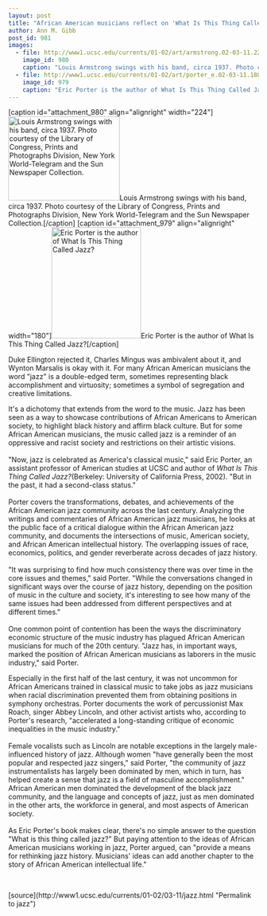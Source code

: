 ```yaml
---
layout: post
title: "African American musicians reflect on 'What Is This Thing Called Jazz?'"
author: Ann M. Gibb
post_id: 981
images:
  - file: http://www1.ucsc.edu/currents/01-02/art/armstrong.02-03-11.224.jpg
    image_id: 980
    caption: "Louis Armstrong swings with his band, circa 1937. Photo courtesy of the Library of Congress, Prints and Photographs Division, New York World-Telegram and the Sun Newspaper Collection."
  - file: http://www1.ucsc.edu/currents/01-02/art/porter_e.02-03-11.180.jpg
    image_id: 979
    caption: "Eric Porter is the author of What Is This Thing Called Jazz?"
---
```


[caption id="attachment_980" align="alignright" width="224"]<a href="http://localhost/mysite/wp-content/uploads/2002/03/armstrong.02-03-11.224.jpg"><img class="size-full wp-image-980" src="http://localhost/mysite/wp-content/uploads/2002/03/armstrong.02-03-11.224.jpg" alt="Louis Armstrong swings with his band, circa 1937. Photo courtesy of the Library of Congress, Prints and Photographs Division, New York World-Telegram and the Sun Newspaper Collection." width="224" height="169" /></a>Louis Armstrong swings with his band, circa 1937. Photo courtesy of the Library of Congress, Prints and Photographs Division, New York World-Telegram and the Sun Newspaper Collection.[/caption]
[caption id="attachment_979" align="alignright" width="180"]<a href="http://localhost/mysite/wp-content/uploads/2002/03/porter_e.02-03-11.180.jpg"><img class="size-full wp-image-979" src="http://localhost/mysite/wp-content/uploads/2002/03/porter_e.02-03-11.180.jpg" alt="Eric Porter is the author of What Is This Thing Called Jazz?" width="180" height="223" /></a>Eric Porter is the author of What Is This Thing Called Jazz?[/caption]
<p>
  Duke Ellington rejected it, Charles Mingus was ambivalent about it, and Wynton Marsalis is okay with it. For many African American musicians the word "jazz" is a double-edged term, sometimes representing black accomplishment and virtuosity; sometimes a symbol of segregation and creative limitations.
</p>It's a dichotomy that extends from the word to the music. Jazz has been seen as a way to showcase contributions of African Americans to American society, to highlight black history and affirm black culture. But for some African American musicians, the music called jazz is a reminder of an oppressive and racist society and restrictions on their artistic visions.<br>
<br>
"Now, jazz is celebrated as America's classical music," said Eric Porter, an assistant professor of American studies at UCSC and author of <i>What Is This Thing Called Jazz?</i>(Berkeley: University of California Press, 2002). "But in the past, it had a second-class status."<br>
<br>
Porter covers the transformations, debates, and achievements of the African American jazz community across the last century. Analyzing the writings and commentaries of African American jazz musicians, he looks at the public face of a critical dialogue within the African American jazz community, and documents the intersections of music, American society, and African American intellectual history. The overlapping issues of race, economics, politics, and gender reverberate across decades of jazz history.<br>
<br>
"It was surprising to find how much consistency there was over time in the core issues and themes," said Porter. "While the conversations changed in significant ways over the course of jazz history, depending on the position of music in the culture and society, it's interesting to see how many of the same issues had been addressed from different perspectives and at different times."<br>
<br>
One common point of contention has been the ways the discriminatory economic structure of the music industry has plagued African American musicians for much of the 20th century. "Jazz has, in important ways, marked the position of African American musicians as laborers in the music industry," said Porter.
<p>
  Especially in the first half of the last century, it was not uncommon for African Americans trained in classical music to take jobs as jazz musicians when racial discrimination prevented them from obtaining positions in symphony orchestras. Porter documents the work of percussionist Max Roach, singer Abbey Lincoln, and other activist artists who, according to Porter's research, "accelerated a long-standing critique of economic inequalities in the music industry."<br>
  <br>
  Female vocalists such as Lincoln are notable exceptions in the largely male-influenced history of jazz. Although women "have generally been the most popular and respected jazz singers," said Porter, "the community of jazz instrumentalists has largely been dominated by men, which in turn, has helped create a sense that jazz is a field of masculine accomplishment." African American men dominated the development of the black jazz community, and the language and concepts of jazz, just as men dominated in the other arts, the workforce in general, and most aspects of American society.<br>
  <br>
  As Eric Porter's book makes clear, there's no simple answer to the question "What is this thing called jazz?" But paying attention to the ideas of African American musicians working in jazz, Porter argued, can "provide a means for rethinking jazz history. Musicians' ideas can add another chapter to the story of African American intellectual life."
</p>
<p>
  <br>

</p>
<p>

</p>
[source](http://www1.ucsc.edu/currents/01-02/03-11/jazz.html "Permalink to jazz")

